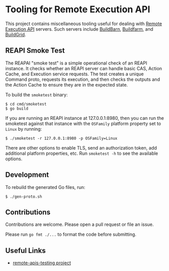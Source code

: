 # Tooling for Remote Execution API

This project contains miscellaneous tooling useful for dealing with
[Remote Execution API](https://github.com/bazelbuild/remote-apis/blob/master/build/bazel/remote/execution/v2/remote_execution.proto) servers.
Such servers include [BuildBarn](https://github.com/buildbarn/bb-remote-execution),
[Buildfarm](https://github.com/bazelbuild/bazel-buildfarm/), and
[BuildGrid](https://gitlab.com/BuildGrid/buildgrid).

## REAPI Smoke Test

The REAPAI "smoke test" is a simple operational check of an REAPI instance. It checks whether an REAPI server
can handle basic CAS, Action Cache, and Execution service requests. The test creates a unique Command proto,
requests its execution, and then checks the outputs and the Action Cache to ensure they are in the expected state.

To build the `smoketest` binary:

```
$ cd cmd/smoketest
$ go build
```

If you are running an REAPI instance at 127.0.0.1:8980, then you can run the smoketest against
that instance with the `OSFamily` platform property set to `Linux` by running:

```
$ ./smoketest -r 127.0.0.1:8980 -p OSFamily=Linux 
```

There are other options to enable TLS, send an authorization token, add additional platform properties, etc.
Run `smoketest -h` to see the available options.

## Development

To rebuild the generated Go files, run:

```
$ ./gen-proto.sh
```

## Contributions

Contributions are welcome. Please open a pull request or file an issue.

Please run `go fmt ./...` to format the code before submitting.

## Useful Links

- [remote-apis-testing project](https://gitlab.com/remote-apis-testing/remote-apis-testing)
